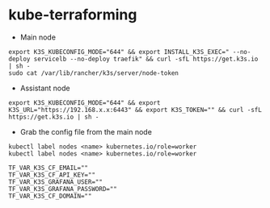 # kube-terraforming

- Main node
```shell
export K3S_KUBECONFIG_MODE="644" && export INSTALL_K3S_EXEC=" --no-deploy servicelb --no-deploy traefik" && curl -sfL https://get.k3s.io | sh -
sudo cat /var/lib/rancher/k3s/server/node-token
```

- Assistant node
```shell
export K3S_KUBECONFIG_MODE="644" && export K3S_URL="https://192.168.x.x:6443" && export K3S_TOKEN="" && curl -sfL https://get.k3s.io | sh -
```

- Grab the config file from the main node

```shell
kubectl label nodes <name> kubernetes.io/role=worker
kubectl label nodes <name> kubernetes.io/role=worker
```

```dotenv
TF_VAR_K3S_CF_EMAIL=""
TF_VAR_K3S_CF_API_KEY=""
TF_VAR_K3S_GRAFANA_USER=""
TF_VAR_K3S_GRAFANA_PASSWORD=""
TF_VAR_K3S_CF_DOMAIN=""
```


